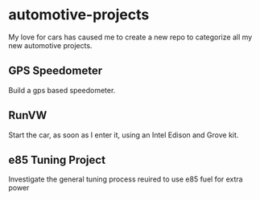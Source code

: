 # automotive-projects
My love for cars has caused me to create a new repo to categorize all my new automotive projects.

## GPS Speedometer 
Build a gps based speedometer.

## RunVW 
Start the car, as soon as I enter it, using an Intel Edison and Grove kit.

## e85 Tuning Project 
Investigate the general tuning process reuired to use e85 fuel for extra power
 
